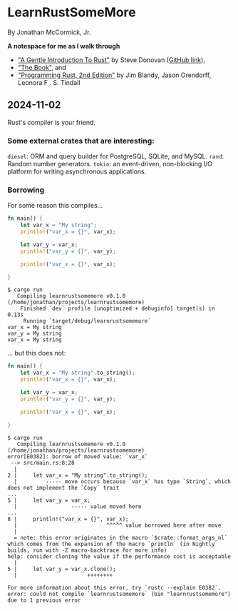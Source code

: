 # LearnRustSomeMore

By Jonathan McCormick, Jr. 

**A notespace for me as I walk through** 
* ["A Gentle Introduction To Rust"](https://stevedonovan.github.io/rust-gentle-intro/readme.html#a-gentle-introduction-to-rust) by Steve Donovan ([GitHub link](https://github.com/stevedonovan/gentle-intro/blob/master/src/readme.md)), 
* ["The Book"](https://doc.rust-lang.org/stable/book/), and 
* ["Programming Rust, 2nd Edition"](https://www.oreilly.com/library/view/programming-rust-2nd/9781492052586/)  by Jim Blandy, Jason Orendorff, Leonora F . S. Tindall


## 2024-11-02
Rust's compiler is your friend. 

### Some external crates that are interesting: 
`diesel`: ORM and query builder for PostgreSQL, SQLite, and MySQL. 
`rand`: Random number generators. 
`tokio`: an event-driven, non-blocking I/O platform for writing asynchronous applications. 

### Borrowing

For some reason this compiles...

``` rust 
fn main() {
    let var_x = "My string";
    println!("var_x = {}", var_x);

    let var_y = var_x;
    println!("var_y = {}", var_y);

    println!("var_x = {}", var_x);

}
```
``` 
$ cargo run
   Compiling learnrustsomemore v0.1.0 (/home/jonathan/projects/learnrustsomemore)
    Finished `dev` profile [unoptimized + debuginfo] target(s) in 0.13s
     Running `target/debug/learnrustsomemore`
var_x = My string
var_y = My string
var_x = My string
```

... but this does not:
``` rust 
fn main() {
    let var_x = "My string".to_string();
    println!("var_x = {}", var_x);

    let var_y = var_x;
    println!("var_y = {}", var_y);

    println!("var_x = {}", var_x);

}
```
```
$ cargo run
   Compiling learnrustsomemore v0.1.0 (/home/jonathan/projects/learnrustsomemore)
error[E0382]: borrow of moved value: `var_x`
 --> src/main.rs:8:28
  |
2 |     let var_x = "My string".to_string();
  |         ----- move occurs because `var_x` has type `String`, which does not implement the `Copy` trait
...
5 |     let var_y = var_x;
  |                 ----- value moved here
...
8 |     println!("var_x = {}", var_x);
  |                            ^^^^^ value borrowed here after move
  |
  = note: this error originates in the macro `$crate::format_args_nl` which comes from the expansion of the macro `println` (in Nightly builds, run with -Z macro-backtrace for more info)
help: consider cloning the value if the performance cost is acceptable
  |
5 |     let var_y = var_x.clone();
  |                      ++++++++

For more information about this error, try `rustc --explain E0382`.
error: could not compile `learnrustsomemore` (bin "learnrustsomemore") due to 1 previous error
```